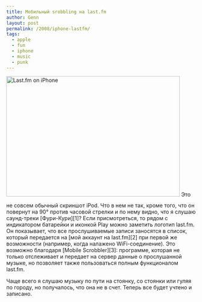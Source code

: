 ```yaml
---
title: Мобильный srobbling на last.fm
author: Genn
layout: post
permalink: /2008/iphone-lastfm/
tags:
  - apple
  - fun
  - iphone
  - music
  - punk
---
```

<img src='http://mega.genn.org/=^_^=/uploads/2008/04/lastfmiphone.jpg' alt='Last.fm on iPhone' style="padding-bottom: 15px;" width="460" height="320" />  
Это не совсем обычный скриншот iPod. Что в нем не так, кроме того, что он повернут на 90° против часовой стрелки и по нему видно, что я слушаю саунд-треки [Фури-Кури][1]? Если присмотреться, то рядом с индикатором батарейки и иконкой Play можно заметить логотип last.fm. Он показывает, что все прослушиваемые записи заносятся в список, который передается на [мой аккаунт на last.fm][2] при первой же возможности (например, когда налажено WiFi-соединение). Это возможно благодаря [Mobile Scrobbler][3]: программе, которая не только отслеживает и передает на сервер данные о прослушанной музыке, но позволяет также пользоваться полным функционалом last.fm.

Чаще всего я слушаю музыку по пути на стоянку, со стоянки или гуляя по городу, но получалось, что она не в счет. Теперь все будет учтено и записано.

 [1]: http://mega.genn.org/2007/09/23/anime-2-go/
 [2]: http://www.last.fm/user/pandaportal
 [3]: http://dev.c99.org/MobileScrobbler/